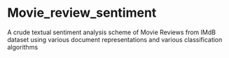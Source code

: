 # Movie_review_sentiment
A crude textual sentiment analysis scheme of Movie Reviews from IMdB dataset using various document representations and various classification algorithms
